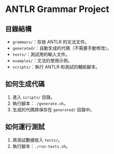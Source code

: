 # ANTLR Grammar Project

## 目錄結構
- `grammars/`：存放 ANTLR 的文法文件。
- `generated/`：自動生成的代碼（不需要手動修改）。
- `tests/`：測試用的輸入文件。
- `examples/`：文法的使用示例。
- `scripts/`：執行 ANTLR 和測試的輔助腳本。

## 如何生成代碼
1. 進入 `scripts/` 目錄。
2. 執行腳本：`./generate.sh`。
3. 生成的代碼將保存在 `generated/` 目錄中。

## 如何運行測試
1. 將測試數據放入 `tests/`。
2. 執行腳本：`./run-tests.sh`。

